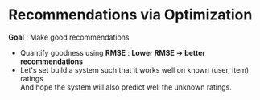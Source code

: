 # Recommendations via Optimization  
__Goal__ : Make good recommendations  
- Quantify goodness using __RMSE__ : __Lower RMSE → better recommendations__  
- Let's set build a system such that it works well on known (user, item) ratings  
  And hope the system will also predict well the unknown ratings.  
  